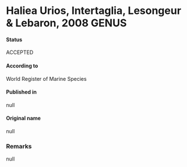 # Haliea Urios, Intertaglia, Lesongeur & Lebaron, 2008 GENUS

#### Status
ACCEPTED

#### According to
World Register of Marine Species

#### Published in
null

#### Original name
null

### Remarks
null